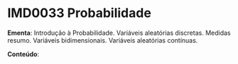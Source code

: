 # IMD0033 Probabilidade

**Ementa**: Introdução à Probabilidade. Variáveis aleatórias discretas. Medidas resumo. Variáveis bidimensionais. Variáveis aleatórias contínuas.

**Conteúdo**: 

